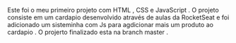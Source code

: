 Este foi o meu primeiro projeto com HTML , CSS e JavaScript . 
O projeto consiste em um cardapio desenvolvido através de aulas da RocketSeat e foi adicionado um sisteminha com Js para agdicionar mais um produto ao cardapio .
O projerto finalizado esta na branch master .
